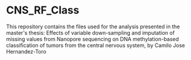 # CNS_RF_Class
This repository contains the files used for the analysis presented in the master's thesis: Effects of variable down-sampling and imputation of missing values from Nanopore sequencing on DNA methylation-based classification of tumors from the central nervous system, by Camilo Jose Hernandez-Toro
